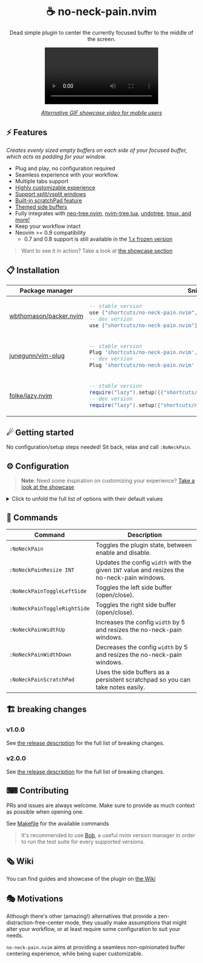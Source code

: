 <p align="center">
  <h1 align="center">☕ no-neck-pain.nvim</h2>
</p>

<p align="center">
	Dead simple plugin to center the currently focused buffer to the middle of the screen.
</p>

<div align="center">
  <video src="https://user-images.githubusercontent.com/20689156/215357783-b69f4339-a681-410f-982a-44655986f0ce.mp4"/>
</div>

<div align="center">

_[Alternative GIF showcase video for mobile users](https://github.com/shortcuts/no-neck-pain.nvim/wiki/Showcase#default-configuration-with-splitvsplit-showcase)_

</div>

## ⚡️ Features

_Creates evenly sized empty buffers on each side of your focused buffer, which acts as padding for your window._

- Plug and play, no configuration required
- Seamless experience with your workflow.
- Multiple tabs support
- [Highly customizable experience](https://github.com/shortcuts/no-neck-pain.nvim#configuration)
- [Support split/vsplit windows](https://github.com/shortcuts/no-neck-pain.nvim/wiki/Showcase#window-layout-support)
- [Built-in scratchPad feature](https://github.com/shortcuts/no-neck-pain.nvim/wiki/Showcase#side-buffer-as-scratch-pad)
- [Themed side buffers](https://github.com/shortcuts/no-neck-pain.nvim/wiki/Showcase#custom-background-color)
- Fully integrates with [neo-tree.nvim](https://github.com/nvim-neo-tree/neo-tree.nvim), [nvim-tree.lua](https://github.com/nvim-tree/nvim-tree.lua), [undotree](https://github.com/mbbill/undotree), [tmux, and more!](https://github.com/shortcuts/no-neck-pain.nvim/wiki/Showcase#window-layout-support)
- Keep your workflow intact
- Neovim >= 0.9 compatibility
    - 0.7 and 0.8 support is still available in the [1.x frozen version](https://github.com/shortcuts/no-neck-pain.nvim/tree/1.x)

> Want to see it in action? Take a look at [the showcase section](https://github.com/shortcuts/no-neck-pain.nvim/wiki/Showcase)

## 📋 Installation

<div align="center">
<table>
<thead>
<tr>
<th>Package manager</th>
<th>Snippet</th>
</tr>
</thead>
<tbody>
<tr>
<td>

[wbthomason/packer.nvim](https://github.com/wbthomason/packer.nvim)

</td>
<td>

```lua
-- stable version
use {"shortcuts/no-neck-pain.nvim", tag = "*" }
-- dev version
use {"shortcuts/no-neck-pain.nvim"}
```

</td>
</tr>
<tr>
<td>

[junegunn/vim-plug](https://github.com/junegunn/vim-plug)

</td>
<td>

```lua
-- stable version
Plug 'shortcuts/no-neck-pain.nvim', { 'tag': '*' }
-- dev version
Plug 'shortcuts/no-neck-pain.nvim'
```

</td>
</tr>
<tr>
<td>

[folke/lazy.nvim](https://github.com/folke/lazy.nvim)

</td>
<td>

```lua
-- stable version
require("lazy").setup({{"shortcuts/no-neck-pain.nvim", version = "*"}})
-- dev version
require("lazy").setup({"shortcuts/no-neck-pain.nvim"})
```

</td>
</tr>
</tbody>
</table>
</div>

## ☄ Getting started

No configuration/setup steps needed! Sit back, relax and call `:NoNeckPain`.

## ⚙ Configuration

> **Note**:
> Need some inspiration on customizing your experience? [Take a look at the showcase](https://github.com/shortcuts/no-neck-pain.nvim/wiki/Showcase)

<details>
<summary>Click to unfold the full list of options with their default values</summary>

> **Note**: The options are also available in Neovim by using:
> - `:h NoNeckPain.options` to see the global plugin options.
> - `:h NoNeckPain.bufferOptions` to see the side buffer options.

```lua
require("no-neck-pain").setup({
    -- Prints useful logs about triggered events, and reasons actions are executed.
    ---@type boolean
    debug = false,
    -- The width of the focused window that will be centered. When the terminal width is less than the `width` option, the side buffers won't be created.
    ---@type integer|"textwidth"|"colorcolumn"
    width = 100,
    -- Represents the lowest width value a side buffer should be.
    -- This option can be useful when switching window size frequently, example:
    -- in full screen screen, width is 210, you define an NNP `width` of 100, which creates each side buffer with a width of 50. If you resize your terminal to the half of the screen, each side buffer would be of width 5 and thereforce might not be useful and/or add "noise" to your workflow.
    ---@type integer
    minSideBufferWidth = 10,
    -- Disables the plugin if the last valid buffer in the list have been closed.
    ---@type boolean
    disableOnLastBuffer = false,
    -- When `true`, disabling the plugin closes every other windows except the initially focused one.
    ---@usage: this parameter will be renamed `killAllWindowsOnDisable` in the next major release (^2.x.y).
    ---@type boolean
    killAllBuffersOnDisable = false,
    -- When `true`, deleting the main no-neck-pain buffer with `:bd`, `:bdelete` does not disable the plugin, it fallbacks on the newly focused window and refreshes the state by re-creating side-windows if necessary.
    ---@type boolean
    fallbackOnBufferDelete = true,
    -- Adds autocmd (@see `:h autocmd`) which aims at automatically enabling the plugin.
    ---@type table
    autocmds = {
        -- When `true`, enables the plugin when you start Neovim.
        -- If the main window is  a side tree (e.g. NvimTree) or a dashboard, the command is delayed until it finds a valid window.
        -- The command is cleaned once it has successfuly ran once.
        -- When `fast`, no autocmds are created, `enable` is called as soon as possible without debounce. This option can lead to
        -- race conditions if you have other plugins enabled on startup (e.g. file explorers or dashboards).
        ---@type boolean | "fast"
        enableOnVimEnter = false,
        -- When `true`, enables the plugin when you enter a new Tab.
        -- note: it does not trigger if you come back to an existing tab, to prevent unwanted interfer with user's decisions.
        ---@type boolean
        enableOnTabEnter = false,
        -- When `true`, reloads the plugin configuration after a colorscheme change.
        ---@type boolean
        reloadOnColorSchemeChange = false,
        -- When `true`, entering one of no-neck-pain side buffer will automatically skip it and go to the next available buffer.
        ---@type boolean
        skipEnteringNoNeckPainBuffer = false,
    },
    -- Creates mappings for you to easily interact with the exposed commands.
    ---@type table
    mappings = {
        -- When `true`, creates all the mappings that are not set to `false`.
        ---@type boolean
        enabled = false,
        -- Sets a global mapping to Neovim, which allows you to toggle the plugin.
        -- When `false`, the mapping is not created.
        ---@type string
        toggle = "<Leader>np",
        -- Sets a global mapping to Neovim, which allows you to toggle the left side buffer.
        -- When `false`, the mapping is not created.
        ---@type string
        toggleLeftSide = "<Leader>nql",
        -- Sets a global mapping to Neovim, which allows you to toggle the right side buffer.
        -- When `false`, the mapping is not created.
        ---@type string
        toggleRightSide = "<Leader>nqr",
        -- Sets a global mapping to Neovim, which allows you to increase the width (+5) of the main window.
        -- When `false`, the mapping is not created.
        ---@type string | { mapping: string, value: number }
        widthUp = "<Leader>n=",
        -- Sets a global mapping to Neovim, which allows you to decrease the width (-5) of the main window.
        -- When `false`, the mapping is not created.
        ---@type string | { mapping: string, value: number }
        widthDown = "<Leader>n-",
        -- Sets a global mapping to Neovim, which allows you to toggle the scratchPad feature.
        -- When `false`, the mapping is not created.
        ---@type string
        scratchPad = "<Leader>ns",
    },
    --- Common options that are set to both side buffers.
    --- See |NoNeckPain.bufferOptions| for option scoped to the `left` and/or `right` buffer.
    ---@type table
    buffers = {
        -- When `true`, the side buffers will be named `no-neck-pain-left` and `no-neck-pain-right` respectively.
        ---@type boolean
        setNames = false,
        -- Leverages the side buffers as notepads, which work like any Neovim buffer and automatically saves its content at the given `location`.
        -- note: quitting an unsaved scratchPad buffer is non-blocking, and the content is still saved.
        --- see |NoNeckPain.bufferOptionsScratchPad|
        scratchPad = NoNeckPain.bufferOptionsScratchPad,
        -- colors to apply to both side buffers, for buffer scopped options @see |NoNeckPain.bufferOptions|
        --- see |NoNeckPain.bufferOptionsColors|
        colors = NoNeckPain.bufferOptionsColors,
        -- Vim buffer-scoped options: any `vim.bo` options is accepted here.
        ---@see NoNeckPain.bufferOptionsBo `:h NoNeckPain.bufferOptionsBo`
        bo = NoNeckPain.bufferOptionsBo,
        -- Vim window-scoped options: any `vim.wo` options is accepted here.
        ---@see NoNeckPain.bufferOptionsWo `:h NoNeckPain.bufferOptionsWo`
        wo = NoNeckPain.bufferOptionsWo,
        --- Options applied to the `left` buffer, options defined here overrides the `buffers` ones.
        ---@see NoNeckPain.bufferOptions `:h NoNeckPain.bufferOptions`
        left = NoNeckPain.bufferOptions,
        --- Options applied to the `right` buffer, options defined here overrides the `buffers` ones.
        ---@see NoNeckPain.bufferOptions `:h NoNeckPain.bufferOptions`
        right = NoNeckPain.bufferOptions,
    },
    -- Supported integrations that might clash with `no-neck-pain.nvim`'s behavior.
    --
    -- The `position` is used when the plugin scans the layout in order to compute the width that should be added
    -- on each side. For example, if you were supposed to have a padding of 100 columns on each side, but an
    -- integration takes 42, only 58 will be added so your layout is still centered.
    --
    -- If `reopen` is set to `false`, we won't account the width but close the integration when encountered.
    ---@type table
    integrations = {
        -- @link https://github.com/nvim-tree/nvim-tree.lua
        ---@type table
        NvimTree = {
            -- The position of the tree.
            ---@type "left"|"right"
            position = "left",
            -- When `true`, if the tree was opened before enabling the plugin, we will reopen it.
            ---@type boolean
            reopen = true,
        },
        -- @link https://github.com/nvim-neo-tree/neo-tree.nvim
        NeoTree = {
            -- The position of the tree.
            ---@type "left"|"right"
            position = "left",
            -- When `true`, if the tree was opened before enabling the plugin, we will reopen it.
            reopen = true,
        },
        -- @link https://github.com/mbbill/undotree
        undotree = {
            -- The position of the tree.
            ---@type "left"|"right"
            position = "left",
        },
        -- @link https://github.com/nvim-neotest/neotest
        neotest = {
            -- The position of the tree.
            ---@type "right"
            position = "right",
            -- When `true`, if the tree was opened before enabling the plugin, we will reopen it.
            reopen = true,
        },
        -- @link https://github.com/nvim-treesitter/playground
        TSPlayground = {
            -- The position of the tree.
            ---@type "right"|"left"
            position = "right",
            -- When `true`, if the tree was opened before enabling the plugin, we will reopen it.
            reopen = true,
        },
        -- @link https://github.com/rcarriga/nvim-dap-ui
        NvimDAPUI = {
            -- The position of the tree.
            ---@type "none"
            position = "none",
            -- When `true`, if the tree was opened before enabling the plugin, we will reopen it.
            reopen = true,
        },
        -- @link https://github.com/hedyhli/outline.nvim
        outline = {
            -- The position of the tree.
            ---@type "left"|"right"
            position = "right",
            -- When `true`, if the tree was opened before enabling the plugin, we will reopen it.
            reopen = true,
        },
        -- @link https://github.com/stevearc/aerial.nvim
        aerial = {
            -- The position of the tree.
            ---@type "left"|"right"
            position = "right",
            -- When `true`, if the tree was opened before enabling the plugin, we will reopen it.
            reopen = true,
        },
    },
})

--- NoNeckPain's buffer `vim.wo` options.
---@see window options `:h vim.wo`
---
---@type table
--- Default values:
---@eval return MiniDoc.afterlines_to_code(MiniDoc.current.eval_section)
NoNeckPain.bufferOptionsWo = {
    ---@type boolean
    cursorline = false,
    ---@type boolean
    cursorcolumn = false,
    ---@type string
    colorcolumn = "0",
    ---@type boolean
    number = false,
    ---@type boolean
    relativenumber = false,
    ---@type boolean
    foldenable = false,
    ---@type boolean
    list = false,
    ---@type boolean
    wrap = true,
    ---@type boolean
    linebreak = true,
}

--- NoNeckPain's buffer `vim.bo` options.
---@see buffer options `:h vim.bo`
---
---@type table
--- Default values:
---@eval return MiniDoc.afterlines_to_code(MiniDoc.current.eval_section)
NoNeckPain.bufferOptionsBo = {
    ---@type string
    filetype = "no-neck-pain",
    ---@type string
    buftype = "nofile",
    ---@type string
    bufhidden = "hide",
    ---@type boolean
    buflisted = false,
    ---@type boolean
    swapfile = false,
}

--- NoNeckPain's scratchPad buffer options.
---
--- Leverages the side buffers as notepads, which work like any Neovim buffer and automatically saves its content at the given `location`.
--- note: quitting an unsaved scratchPad buffer is non-blocking, and the content is still saved.
---
---@type table
--- Default values:
---@eval return MiniDoc.afterlines_to_code(MiniDoc.current.eval_section)
NoNeckPain.bufferOptionsScratchPad = {
    -- When `true`, automatically sets the following options to the side buffers:
    -- - `autowriteall`
    -- - `autoread`.
    ---@type boolean
    enabled = false,
    -- The name of the generated file. See `location` for more information.
    -- /!\ deprecated /!\ use `pathToFile` instead.
    ---@type string
    ---@example: `no-neck-pain-left.norg`
    ---@deprecated: use `pathToFile` instead.
    fileName = "no-neck-pain",
    -- By default, files are saved at the same location as the current Neovim session.
    -- note: filetype is defaulted to `norg` (https://github.com/nvim-neorg/neorg), but can be changed in `buffers.bo.filetype` or |NoNeckPain.bufferOptions| for option scoped to the `left` and/or `right` buffer.
    -- /!\ deprecated /!\ use `pathToFile` instead.
    ---@type string?
    ---@example: `no-neck-pain-left.norg`
    ---@deprecated: use `pathToFile` instead.
    location = nil,
    -- The path to the file to save the scratchPad content to and load it in the buffer.
    ---@type string?
    ---@example: `~/notes.norg`
    pathToFile = "",
}

--- NoNeckPain's buffer color options.
---
---@type table
--- Default values:
---@eval return MiniDoc.afterlines_to_code(MiniDoc.current.eval_section)
NoNeckPain.bufferOptionsColors = {
    -- Hexadecimal color code to override the current background color of the buffer. (e.g. #24273A)
    -- Transparent backgrounds are supported by default.
    -- popular theme are supported by their name:
    -- - catppuccin-frappe
    -- - catppuccin-frappe-dark
    -- - catppuccin-latte
    -- - catppuccin-latte-dark
    -- - catppuccin-macchiato
    -- - catppuccin-macchiato-dark
    -- - catppuccin-mocha
    -- - catppuccin-mocha-dark
    -- - github-nvim-theme-dark
    -- - github-nvim-theme-dimmed
    -- - github-nvim-theme-light
    -- - rose-pine
    -- - rose-pine-dawn
    -- - rose-pine-moon
    -- - tokyonight-day
    -- - tokyonight-moon
    -- - tokyonight-night
    -- - tokyonight-storm
    ---@type string?
    background = nil,
    -- Brighten (positive) or darken (negative) the side buffers background color. Accepted values are [-1..1].
    ---@type integer
    blend = 0,
    -- Hexadecimal color code to override the current text color of the buffer. (e.g. #7480c2)
    ---@type string?
    text = nil,
}

--- NoNeckPain's buffer side buffer option.
---
---@type table
--- Default values:
---@eval return MiniDoc.afterlines_to_code(MiniDoc.current.eval_section)
NoNeckPain.bufferOptions = {
    -- When `false`, the buffer won't be created.
    ---@type boolean
    enabled = true,
    ---@see NoNeckPain.bufferOptionsColors `:h NoNeckPain.bufferOptionsColors`
    colors = NoNeckPain.bufferOptionsColors,
    ---@see NoNeckPain.bufferOptionsBo `:h NoNeckPain.bufferOptionsBo`
    bo = NoNeckPain.bufferOptionsBo,
    ---@see NoNeckPain.bufferOptionsWo `:h NoNeckPain.bufferOptionsWo`
    wo = NoNeckPain.bufferOptionsWo,
    ---@see NoNeckPain.bufferOptionsScratchPad `:h NoNeckPain.bufferOptionsScratchPad`
    scratchPad = NoNeckPain.bufferOptionsScratchPad,
}
```

</details>

## 🧰 Commands

|   Command   |         Description        |
|-------------|----------------------------|
|`:NoNeckPain`| Toggles the plugin state, between enable and disable. |
|`:NoNeckPainResize INT`| Updates the config `width` with the given `INT` value and resizes the no-neck-pain windows. |
|`:NoNeckPainToggleLeftSide`| Toggles the left side buffer (open/close). |
|`:NoNeckPainToggleRightSide`| Toggles the right side buffer (open/close). |
|`:NoNeckPainWidthUp`| Increases the config `width` by 5 and resizes the no-neck-pain windows. |
|`:NoNeckPainWidthDown`| Decreases the config `width` by 5 and resizes the no-neck-pain windows. |
|`:NoNeckPainScratchPad`| Uses the side buffers as a persistent scratchpad so you can take notes easily. |

## 🏗 breaking changes

### v1.0.0

See [the release description](https://github.com/shortcuts/no-neck-pain.nvim/pull/201) for the full list of breaking changes.

### v2.0.0

See [the release description](https://github.com/shortcuts/no-neck-pain.nvim/pull/384) for the full list of breaking changes.

## ⌨ Contributing

PRs and issues are always welcome. Make sure to provide as much context as possible when opening one.

See [Makefile](./Makefile) for the available commands

> It's recommended to use [Bob](https://github.com/MordechaiHadad/bob), a useful nvim version manager in order to run the test suite for every supported versions.

## 🗞 Wiki

You can find guides and showcase of the plugin on [the Wiki](https://github.com/shortcuts/no-neck-pain.nvim/wiki)

## 🎭 Motivations

Although there's other (amazing!) alternatives that provide a zen-distraction-free-center mode, they usually make assumptions that might alter your workflow, or at least require some configuration to suit your needs.

`no-neck-pain.nvim` aims at providing a seamless non-opinionated buffer centering experience, while being super customizable.
